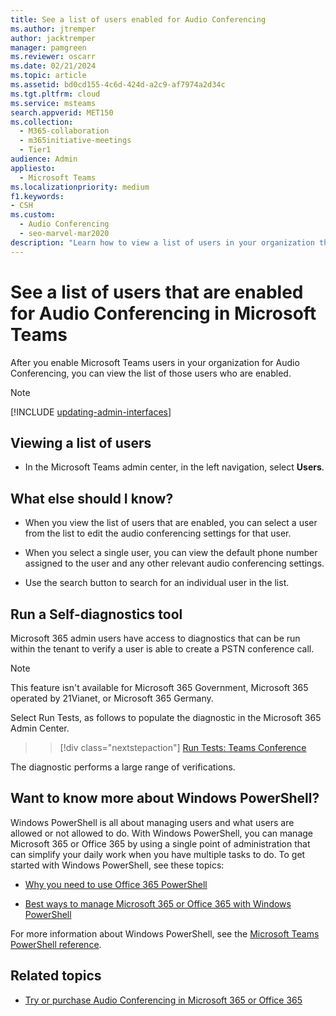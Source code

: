 ```yaml
---
title: See a list of users enabled for Audio Conferencing
ms.author: jtremper
author: jacktremper
manager: pamgreen
ms.reviewer: oscarr
ms.date: 02/21/2024
ms.topic: article
ms.assetid: bd0cd155-4c6d-424d-a2c9-af7974a2d34c
ms.tgt.pltfrm: cloud
ms.service: msteams
search.appverid: MET150
ms.collection: 
  - M365-collaboration
  - m365initiative-meetings
  - Tier1
audience: Admin
appliesto: 
  - Microsoft Teams
ms.localizationpriority: medium
f1.keywords:
- CSH
ms.custom: 
  - Audio Conferencing
  - seo-marvel-mar2020
description: "Learn how to view a list of users in your organization that are enabled for dial-in conferencing from within Microsoft Teams. "
---
```


# See a list of users that are enabled for Audio Conferencing in Microsoft Teams

After you enable Microsoft Teams users in your organization for Audio Conferencing, you can view the list of those users who are enabled.

> [!NOTE]
> [!INCLUDE [updating-admin-interfaces](includes/updating-admin-interfaces.md)]
  
## Viewing a list of users

- In the Microsoft Teams admin center, in the left navigation, select **Users**.

## What else should I know?

- When you view the list of users that are enabled, you can select a user from the list to edit the audio conferencing settings for that user.

- When you select a single user, you can view the default phone number assigned to the user and any other relevant audio conferencing settings.

- Use the search button to search for an individual user in the list.

## Run a Self-diagnostics tool

Microsoft 365 admin users have access to diagnostics that can be run within the tenant to verify a user is able to create a PSTN conference call.

> [!NOTE]
>This feature isn't available for Microsoft 365 Government, Microsoft 365 operated by 21Vianet, or Microsoft 365 Germany.

Select Run Tests, as follows to populate the diagnostic in the Microsoft 365 Admin Center.
>> [!div class="nextstepaction"]
>> [Run Tests: Teams Conference](https://aka.ms/TeasConfDiag)

The diagnostic performs a large range of verifications.

## Want to know more about Windows PowerShell?

Windows PowerShell is all about managing users and what users are allowed or not allowed to do. With Windows PowerShell, you can manage Microsoft 365 or Office 365 by using a single point of administration that can simplify your daily work when you have multiple tasks to do. To get started with Windows PowerShell, see these topics:

- [Why you need to use Office 365 PowerShell](/microsoft-365/enterprise/why-you-need-to-use-microsoft-365-powershell)

- [Best ways to manage Microsoft 365 or Office 365 with Windows PowerShell](/previous-versions//dn568025(v=technet.10))

For more information about Windows PowerShell, see the [Microsoft Teams PowerShell reference](/powershell/module/teams/?view=teams-ps&preserve-view=true).

## Related topics

- [Try or purchase Audio Conferencing in Microsoft 365 or Office 365](/SkypeForBusiness/audio-conferencing-in-office-365/try-or-purchase-audio-conferencing-in-office-365)
